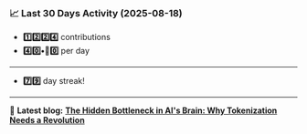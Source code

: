<!--START_STATS-->
### 📈 Last 30 Days Activity (2025-08-18)  
- **1️⃣2️⃣2️⃣4️⃣** contributions  
- **4️⃣0️⃣•🎱0️⃣** per day
---
- **7️⃣9️⃣** day streak!
---
📝 **Latest blog:** [**The Hidden Bottleneck in AI's Brain: Why Tokenization Needs a Revolution**](https://andriak.com/blog/tokenization-revolution)
<!--END_STATS-->

